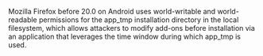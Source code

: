 Mozilla Firefox before 20.0 on Android uses world-writable and world-readable permissions for the app_tmp installation directory in the local filesystem, which allows attackers to modify add-ons before installation via an application that leverages the time window during which app_tmp is used.